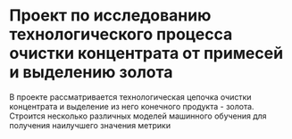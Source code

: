 #  Проект по исследованию технологического процесса очистки концентрата от примесей и выделению золота

В проекте рассматривается технологическая цепочка очистки концентрата и выделение из него конечного продукта - золота.
Строится несколько различных моделей машинного обучения для получения наилучшего значения метрики
